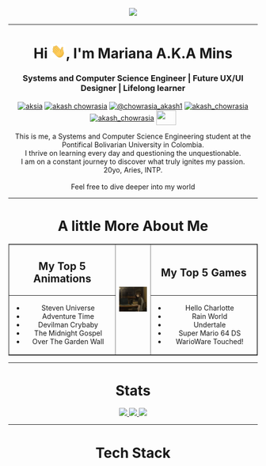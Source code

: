 <!-- Header with an image -->
<p align="center">
  <img src="https://github.com/thompsonemerson/thompsonemerson/raw/master/cover-thompson.png" height="200"/>
</p>

---

<!-- Presentation -->
<h1 align="center">Hi <img src="https://raw.githubusercontent.com/ABSphreak/ABSphreak/master/gifs/Hi.gif" width="30px">, I'm Mariana A.K.A Mins</h1>
<h3 align="center">Systems and Computer Science Engineer | Future UX/UI Designer | Lifelong learner</h3>

<!-- Social media -->
<p align="center"> 
  <a href="https://www.linkedin.com/in/aksia/" target="blank"><img align="center" src="https://cdn.jsdelivr.net/npm/simple-icons@3.0.1/icons/linkedin.svg" alt="aksia" height="30" width="40" /></a>
  <a href="https://www.facebook.com/akash.chowrasia.908/" target="blank"><img align="center" src="https://cdn.jsdelivr.net/npm/simple-icons@3.0.1/icons/facebook.svg" alt="akash chowrasia" height="30" width="40" /></a>
  <a href="https://www.hackerrank.com/@chowrasia_akash1" target="blank"><img align="center" src="https://cdn.jsdelivr.net/npm/simple-icons@3.0.1/icons/hackerrank.svg" alt="@chowrasia_akash1" height="30" width="40" /></a>
  <a href="https://leetcode.com/Akash_Chowrasia/" target="blank"><img align="center" src="https://cdn.jsdelivr.net/npm/simple-icons@3.0.1/icons/leetcode.svg" alt="akash_chowrasia" height="30" width="40" /></a>
  <a href="https://auth.geeksforgeeks.org/user/akash_chowrasia/profile" target="blank"><img align="center" src="https://cdn.jsdelivr.net/npm/simple-icons@3.0.1/icons/geeksforgeeks.svg" alt="akash_chowrasia" height="30" width="40" /></a>
   <a href = "mailto: chowrasia.akash08@gmail.com"><img align="center" src="https://simpleicons.org/icons/gmail.svg" height="30" width="40" /></a>
</p>

<!-- Presentation -->
<p align="center">
  This is me, a Systems and Computer Science Engineering student at the Pontifical Bolivarian University in Colombia.<br>
  I thrive on learning every day and questioning the unquestionable.<br>
  I am on a constant journey to discover what truly ignites my passion.<br>
  20yo, Aries, INTP.<br><br>
  Feel free to dive deeper into my world
</p>

---

<!-- About me -->
<!-- <table border="1" align="center">
    <tr>
        <td><img align="center" src="https://github.com/I-am-vishalmaurya/I-am-vishalmaurya/blob/main/cropped_image.png" alt="Unfortunately I didn't find the author of the pic, feel to open a pull request if found" width="615" height="76.38"/></td>
        <td><h1 align="center">A little More About Me</h1></td> <!-- image with the tittle so its centered in the middle
    </tr>
</table>-->
<h1 align="center">A little More About Me</h1>


<table border="1" width="298" align="center">
    <tr>
        <td><h2 align="center">My Top 5 Animations</h2></td>
        <td rowspan="2"><img align="center" src="https://github.com/I-am-vishalmaurya/I-am-vishalmaurya/blob/main/cropped_image.png" alt="Unfortunately I didn't find the author of the pic, feel to open a pull request if found" width="500"/></td> <!-- Celda que ocupa ambas filas -->
        <td><h2 align="center">My Top 5 Games</h2></td>
    </tr>
    <tr>
        <td width="200">
          <ul align="center">
            <li>Steven Universe</li>
            <li>Adventure Time</li>
            <li>Devilman Crybaby</li>
            <li>The Midnight Gospel</li>
            <li>Over The Garden Wall</li>
          </ul>
        </td>
        <td width="200">          
          <ul align="center">
            <li>Hello Charlotte</li>
            <li>Rain World</li>
            <li>Undertale</li>
            <li>Super Mario 64 DS</li>
            <li>WarioWare Touched!</li>
          </ul>
        </td>
    </tr>
</table>

---
<!-- Stats -->
<h1 align="center">Stats</h1>

<p align="center">
  <a href="https://github.com/MinervaStarfish">
    <img height="150em" src="https://github-readme-stats.vercel.app/api?username=MinervaStarfish&theme=onedark&hide_border=false&include_all_commits=true&count_private=true"/>
  </a>
  <a href="https://github.com/MinervaStarfish">
    <img height="150em" src="https://nirzak-streak-stats.vercel.app/?user=MinervaStarfish&theme=onedark&hide_border=false"/>
  </a>
    <a href="https://github.com/MinervaStarfish">
      <img height="150em" src="https://github-readme-stats.vercel.app/api/top-langs/?username=MinervaStarfish&theme=onedark&hide_border=false&include_all_commits=true&count_private=true&layout=compact"/>
  </a>
</p>

---

<!-- Stats -->
<h1 align="center">Tech Stack</h1>







<!-- PNOTICAS JAJAJ -->
